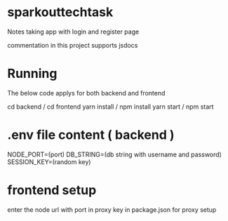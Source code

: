 # sparkouttechtask
Notes taking app with login and register page

commentation in this project supports jsdocs

# Running
The below code applys for both backend and frontend

cd backend / cd frontend
yarn install / npm install
yarn start / npm start

# .env file content ( backend )
NODE_PORT=(port)
DB_STRING=(db string with username and password)
SESSION_KEY=(random key)

# frontend setup
enter the node url with port in proxy key in package.json for proxy setup
